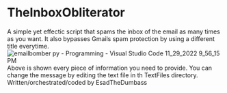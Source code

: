 # TheInboxObliterator
A simple yet effectic script that spams the inbox of the email as many times as you want.
It also bypasses Gmails spam protection by using a different title everytime.
![emailbomber py - Programming - Visual Studio Code 11_29_2022 9_56_15 PM](https://user-images.githubusercontent.com/90870997/204646557-9ff3ba1d-ada8-4d60-bf09-2bee4d99bb5d.png)
Above is shown every piece of information you need to provide.
You can change the message by editing the text file in th TextFiles directory.
Written/orchestrated/coded by EsadTheDumbass
